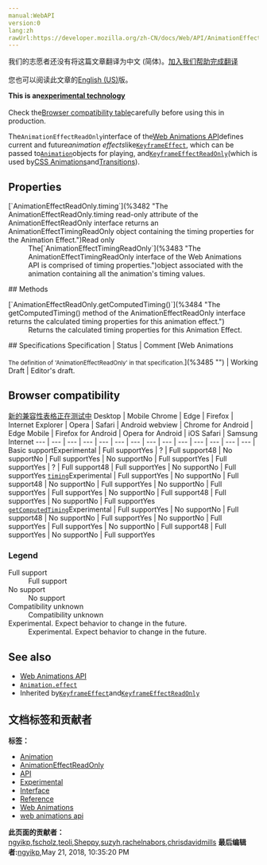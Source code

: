 ```yaml
---
manual:WebAPI
version:0
lang:zh
rawUrl:https://developer.mozilla.org/zh-CN/docs/Web/API/AnimationEffectReadOnly
---
```




<bdi>我们的志愿者还没有将这篇文章翻译为<bdi>中文 (简体)</bdi>。[加入我们帮助完成翻译](%3473 "")<br></br>您也可以阅读此文章的[English (US)](%3474 "")版。</bdi>






**This is an[experimental technology](%3404 "")**<br></br>Check the[Browser compatibility table](%3475 "")carefully before using this in production.




The`AnimationEffectReadOnly`interface of the[Web Animations API](%3476 "")defines current and future<em>animation effects</em>like[`KeyframeEffect`](%3477 "The KeyframeEffect interface of the Web Animations API lets us create sets of animatable properties and values, called keyframes. These can then be played using the Animation() constructor."), which can be passed to[`Animation`](%3478 "The Animation interface of the Web Animations API represents a single animation player and provides playback controls and a timeline for an animation node or source.")objects for playing, and[`KeyframeEffectReadOnly`](%3479 "The KeyframeEffectReadOnly interface of the Web Animations API describes sets of animatable properties and values that can be played using the Animation.Animation() constructor, and which are inherited by KeyframeEffect.")(which is used by[CSS Animations](%3480 "")and[Transitions](%3481 "")).


## Properties<a name="Properties"></a>
<dl><dt>[`AnimationEffectReadOnly.timing`](%3482 "The AnimationEffectReadOnly.timing read-only attribute of the AnimationEffectReadOnly interface returns an AnimationEffectTimingReadOnly object containing the timing properties for the Animation Effect.")Read only</dt><dd>The[`AnimationEffectTimingReadOnly`](%3483 "The AnimationEffectTimingReadOnly interface of the Web Animations API is comprised of timing properties.")object associated with the animation containing all the animation&#39;s timing values.</dd></dl>
## Methods<a name="Methods"></a>
<dl><dt>[`AnimationEffectReadOnly.getComputedTiming()`](%3484 "The getComputedTiming() method of the AnimationEffectReadOnly interface returns the calculated timing properties for this animation effect.")</dt><dd>Returns the calculated timing properties for this Animation Effect.</dd></dl><dl></dl>
## Specifications<a name="Specifications"></a>
Specification | Status | Comment 
[Web Animations<br></br><small>The definition of &#39;AnimationEffectReadOnly&#39; in that specification.</small>](%3485 "") | Working Draft | Editor&#39;s draft. 


## Browser compatibility<a name="Browser_compatibility"></a>
[新的兼容性表格正在测试中<i></i>](%3360 "")
<abbr>Desktop<i></i></abbr> | <abbr>Mobile<i></i></abbr> 
<abbr>Chrome<i></i></abbr> | <abbr>Edge<i></i></abbr> | <abbr>Firefox<i></i></abbr> | <abbr>Internet Explorer<i></i></abbr> | <abbr>Opera<i></i></abbr> | <abbr>Safari<i></i></abbr> | <abbr>Android webview<i></i></abbr> | <abbr>Chrome for Android<i></i></abbr> | <abbr>Edge Mobile<i></i></abbr> | <abbr>Firefox for Android<i></i></abbr> | <abbr>Opera for Android<i></i></abbr> | <abbr>iOS Safari<i></i></abbr> | <abbr>Samsung Internet<i></i></abbr> 
 ---  |  ---  |  ---  |  ---  |  ---  |  ---  |  ---  |  ---  |  ---  |  ---  |  ---  |  ---  |  ---  |  ---  | 
Basic support<abbr>Experimental<i></i></abbr> | <abbr>Full support</abbr>Yes | <abbr>?</abbr> | <abbr>Full support</abbr>48 | <abbr>No support</abbr>No | <abbr>Full support</abbr>Yes | <abbr>No support</abbr>No | <abbr>Full support</abbr>Yes | <abbr>Full support</abbr>Yes | <abbr>?</abbr> | <abbr>Full support</abbr>48 | <abbr>Full support</abbr>Yes | <abbr>No support</abbr>No | <abbr>Full support</abbr>Yes 
[`timing`](%3486 "")<abbr>Experimental<i></i></abbr> | <abbr>Full support</abbr>Yes | <abbr>No support</abbr>No | <abbr>Full support</abbr>48 | <abbr>No support</abbr>No | <abbr>Full support</abbr>Yes | <abbr>No support</abbr>No | <abbr>Full support</abbr>Yes | <abbr>Full support</abbr>Yes | <abbr>No support</abbr>No | <abbr>Full support</abbr>48 | <abbr>Full support</abbr>Yes | <abbr>No support</abbr>No | <abbr>Full support</abbr>Yes 
[`getComputedTiming`](%3487 "")<abbr>Experimental<i></i></abbr> | <abbr>Full support</abbr>Yes | <abbr>No support</abbr>No | <abbr>Full support</abbr>48 | <abbr>No support</abbr>No | <abbr>Full support</abbr>Yes | <abbr>No support</abbr>No | <abbr>Full support</abbr>Yes | <abbr>Full support</abbr>Yes | <abbr>No support</abbr>No | <abbr>Full support</abbr>48 | <abbr>Full support</abbr>Yes | <abbr>No support</abbr>No | <abbr>Full support</abbr>Yes 


### Legend<a name="Legend"></a>
<dl><dt><abbr>Full support</abbr></dt><dd>Full support</dd><dt><abbr>No support</abbr></dt><dd>No support</dd><dt><abbr>Compatibility unknown</abbr></dt><dd>Compatibility unknown</dd><dt><abbr>Experimental. Expect behavior to change in the future.<i></i></abbr></dt><dd>Experimental. Expect behavior to change in the future.</dd></dl>

## See also<a name="See_also"></a>

* [Web Animations API](%3476 "")
* [`Animation.effect`](%3488 "The Animation.effect property of the Web Animations API gets and sets the target effect of an animation. The target effect may be either an effect object of a type based on AnimationEffectReadOnly, such as KeyframeEffect, or null.")
* Inherited by[`KeyframeEffect`](%3477 "The KeyframeEffect interface of the Web Animations API lets us create sets of animatable properties and values, called keyframes. These can then be played using the Animation() constructor.")and[`KeyframeEffectReadOnly`](%3479 "The KeyframeEffectReadOnly interface of the Web Animations API describes sets of animatable properties and values that can be played using the Animation.Animation() constructor, and which are inherited by KeyframeEffect.")



## 文档标签和贡献者
**标签：**
* [Animation](%3470 "")
* [AnimationEffectReadOnly](%3489 "")
* [API](%50 "")
* [Experimental](%3379 "")
* [Interface](%3380 "")
* [Reference](%3381 "")
* [Web Animations](%3490 "")
* [web animations api](%3491 "")

**此页面的贡献者：**[ngyikp](%3492 ""),[fscholz](%60 ""),[teoli](%160 ""),[Sheppy](%405 ""),[suzyh](%3493 ""),[rachelnabors](%3494 ""),[chrisdavidmills](%3495 "")
**最后编辑者:**[ngyikp](%3492 ""),<time>May 21, 2018, 10:35:20 PM</time>


